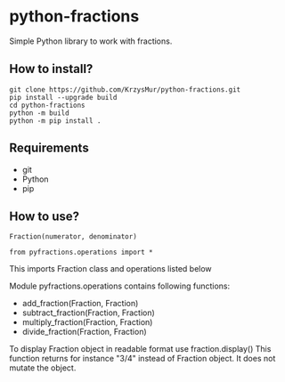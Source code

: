 # python-fractions

Simple Python library to work with fractions.

## How to install?

    git clone https://github.com/KrzysMur/python-fractions.git
    pip install --upgrade build
    cd python-fractions
    python -m build
    python -m pip install .


## Requirements
- git
- Python
- pip

## How to use?
    Fraction(numerator, denominator)

    from pyfractions.operations import *
This imports Fraction class and operations listed below

Module pyfractions.operations contains following functions:
- add_fraction(Fraction, Fraction)
- subtract_fraction(Fraction, Fraction)
- multiply_fraction(Fraction, Fraction)
- divide_fraction(Fraction, Fraction)

To display Fraction object in readable format use
    fraction.display()
This function returns for instance "3/4" instead of Fraction object.
It does not mutate the object.
